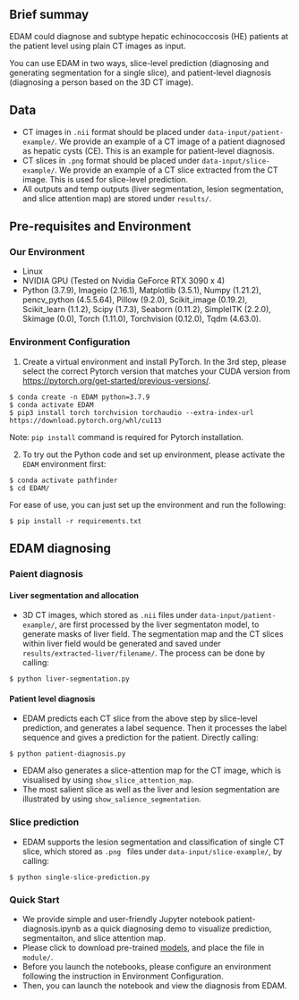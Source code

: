 ## Brief summay

EDAM could diagnose and subtype hepatic echinococcosis (HE) patients at the patient level using plain CT images as input. 

You can use EDAM in two ways, slice-level prediction (diagnosing and generating segmentation for a single slice), and patient-level diagnosis (diagnosing a person based on the 3D CT image).

## Data
* CT images in `.nii` format should be placed under `data-input/patient-example/`. We provide an example of a CT image of a patient diagnosed as hepatic cysts (CE). This is an example for patient-level diagnosis.
* CT slices in `.png` format should be placed under `data-input/slice-example/`. We provide an example of a CT slice extracted from the CT image. This is used for slice-level prediction.
* All outputs and temp outputs (liver segmentation, lesion segmentation, and slice attention map) are stored under `results/`.

## Pre-requisites and Environment

### Our Environment
* Linux
* NVIDIA GPU (Tested on Nvidia GeForce RTX 3090 x 4)
* Python (3.7.9), Imageio (2.16.1), Matplotlib (3.5.1), Numpy (1.21.2), pencv_python (4.5.5.64), Pillow (9.2.0), Scikit_image (0.19.2), Scikit_learn (1.1.2), Scipy (1.7.3), Seaborn (0.11.2), SimpleITK (2.2.0), Skimage (0.0), Torch (1.11.0), Torchvision (0.12.0),  Tqdm (4.63.0).
### Environment Configuration

1. Create a virtual environment and install PyTorch. In the 3rd step, please select the correct Pytorch version that matches your CUDA version from https://pytorch.org/get-started/previous-versions/.

```
$ conda create -n EDAM python=3.7.9
$ conda activate EDAM
$ pip3 install torch torchvision torchaudio --extra-index-url https://download.pytorch.org/whl/cu113
```

Note: `pip install` command is required for Pytorch installation.

2. To try out the Python code and set up environment, please activate the `EDAM` environment first:
```
$ conda activate pathfinder
$ cd EDAM/
```
For ease of use, you can just set up the environment and run the following:
```
$ pip install -r requirements.txt
```

## EDAM diagnosing

### Paient diagnosis

#### Liver segmentation and allocation

* 3D CT images, which stored as `.nii` files under `data-input/patient-example/`, are first processed by the liver segmentaton model, to generate masks of liver field. The segmentation map and the CT slices within liver field would be generated and saved under `results/extracted-liver/filename/`. The process can be done by calling:

```
$ python liver-segmentation.py
```

#### Patient level diagnosis

* EDAM predicts each CT slice from the above step by slice-level prediction, and generates a label sequence. Then it processes the label sequence and gives a prediction for the patient. Directly calling:
```
$ python patient-diagnosis.py
```
* EDAM also generates a slice-attention map for the CT image, which is visualised by using `show_slice_attention_map`.
* The most salient slice as well as the liver and lesion segmentation are illustrated by using `show_salience_segmentation`.

### Slice prediction

* EDAM supports the lesion segmentation and classification of single CT slice, which stored as `.png ` files under `data-input/slice-example/`, by calling:
```
$ python single-slice-prediction.py
```
### Quick Start

* We provide simple and user-friendly Jupyter notebook patient-diagnosis.ipynb as a quick diagnosing demo to visualize prediction, segmentaiton, and slice attention map.
* Please click to download pre-trained [models](https://cloud.tsinghua.edu.cn/d/9d8367eefa5a4e99a25e/), and place the file in `module/`. 
* Before you launch the notebooks, please configure an environment following the instruction in Environment Configuration.
* Then, you can launch the notebook and view the diagnosis from EDAM.



